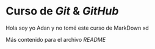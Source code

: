 # Curso de _Git_ & _GitHub_

Hola soy yo Adan y no tomé este curso de MarkDown xd

Más contenido para el archivo _README_